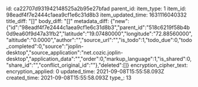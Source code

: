 id: ca22707d931942148525a2b95e27bfad
parent_id: 
item_type: 1
item_id: 98eadf4f7e2444c1aea9cf1e6c31d8b3
item_updated_time: 1631116040332
title_diff: "[]"
body_diff: "[]"
metadata_diff: {"new":{"id":"98eadf4f7e2444c1aea9cf1e6c31d8b3","parent_id":"518c6219f58b4b0d9ea60f9d47a31fb2","latitude":"19.07480000","longitude":"72.88560000","altitude":"0.0000","author":"","source_url":"","is_todo":1,"todo_due":0,"todo_completed":0,"source":"joplin-desktop","source_application":"net.cozic.joplin-desktop","application_data":"","order":0,"markup_language":1,"is_shared":0,"share_id":"","conflict_original_id":""},"deleted":[]}
encryption_cipher_text: 
encryption_applied: 0
updated_time: 2021-09-08T15:55:58.093Z
created_time: 2021-09-08T15:55:58.093Z
type_: 13